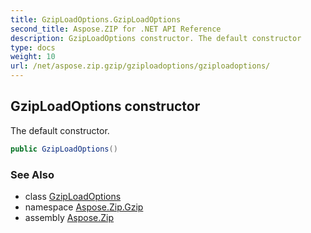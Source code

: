 ```yaml
---
title: GzipLoadOptions.GzipLoadOptions
second_title: Aspose.ZIP for .NET API Reference
description: GzipLoadOptions constructor. The default constructor
type: docs
weight: 10
url: /net/aspose.zip.gzip/gziploadoptions/gziploadoptions/
---
```

## GzipLoadOptions constructor

The default constructor.

```csharp
public GzipLoadOptions()
```

### See Also

* class [GzipLoadOptions](../)
* namespace [Aspose.Zip.Gzip](../../gziploadoptions/)
* assembly [Aspose.Zip](../../../)


